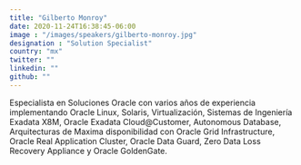```yaml
---
title: "Gilberto Monroy"
date: 2020-11-24T16:38:45-06:00
image : "/images/speakers/gilberto-monroy.jpg"
designation : "Solution Specialist"
country: "mx"
twitter: ""
linkedin: ""
github: ""
---
```


Especialista en Soluciones Oracle con varios años de experiencia implementando Oracle Linux, Solaris, Virtualización, Sistemas de Ingeniería Exadata X8M, Oracle Exadata Cloud@Customer, Autonomous Database, Arquitecturas de Maxima disponibilidad con Oracle Grid Infrastructure, Oracle Real Application Cluster, Oracle Data Guard, Zero Data Loss Recovery Appliance y Oracle GoldenGate.
